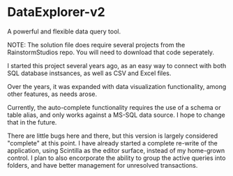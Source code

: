 # DataExplorer-v2
A powerful and flexible data query tool.

NOTE:  The solution file does require several projects from the RainstormStudios repo.  You will need to download that code seperately.

I started this project several years ago, as an easy way to connect with both SQL database instsances, as well as CSV and Excel files.

Over the years, it was expanded with data visualization functionality, among other features, as needs arose.

Currently, the auto-complete functionality requires the use of a schema or table alias, and only works against a MS-SQL data source.
I hope to change that in the future.

There are little bugs here and there, but this version is largely considered "complete" at this point.  I have already started a
complete re-write of the application, using Scintilla as the editor surface, instead of my home-grown control.  I plan to also
encorporate the ability to group the active queries into folders, and have better management for unresolved transactions.
